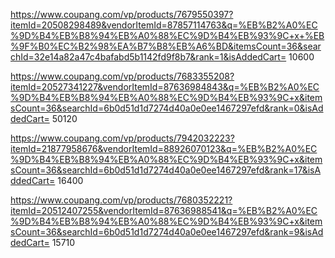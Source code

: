 https://www.coupang.com/vp/products/7679550397?itemId=20508298489&vendorItemId=87857114763&q=%EB%B2%A0%EC%9D%B4%EB%B8%94%EB%A0%88%EC%9D%B4%EB%93%9C+x+%EB%9F%B0%EC%B2%98%EA%B7%B8%EB%A6%BD&itemsCount=36&searchId=32e14a82a47c4bafabd5b1142fd9f8b7&rank=1&isAddedCart=
10600

https://www.coupang.com/vp/products/7683355208?itemId=20527341227&vendorItemId=87636984843&q=%EB%B2%A0%EC%9D%B4%EB%B8%94%EB%A0%88%EC%9D%B4%EB%93%9C+x&itemsCount=36&searchId=6b0d51d1d7274d40a0e0ee1467297efd&rank=0&isAddedCart=
50120

https://www.coupang.com/vp/products/7942032223?itemId=21877958676&vendorItemId=88926070123&q=%EB%B2%A0%EC%9D%B4%EB%B8%94%EB%A0%88%EC%9D%B4%EB%93%9C+x&itemsCount=36&searchId=6b0d51d1d7274d40a0e0ee1467297efd&rank=17&isAddedCart=
16400

https://www.coupang.com/vp/products/7680352221?itemId=20512407255&vendorItemId=87636988541&q=%EB%B2%A0%EC%9D%B4%EB%B8%94%EB%A0%88%EC%9D%B4%EB%93%9C+x&itemsCount=36&searchId=6b0d51d1d7274d40a0e0ee1467297efd&rank=9&isAddedCart=
15710
